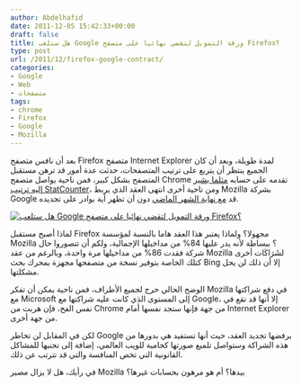 ```yaml
---
author: Abdelhafid
date: 2011-12-05 15:42:33+00:00
draft: false
title: هل ستلعب Google ورقة التمويل لتقضي نهائيا على متصفح Firefox؟
type: post
url: /2011/12/firefox-google-contract/
categories:
- Google
- Web
- متصفحات
tags:
- chrome
- Firefox
- Google
- Mozilla
---
```


بعد أن نافس متصفح Firefox متصفح Internet Explorer لمدة طويلة، وبعد أن كان الجميع ينتظر أن يتربع على ترتيب المتصفحات، حدثت عدة أمور قد ترهن مستقبل المتصفح بشكل كبير، فمن ناحية يواصل متصفح Chrome تقدمه على حسابه [مثلما يشير إليه ترتيب StatCounter](../2011/11/chrome-matches-firefox-market-share/)، ومن ناحية أخرى انتهى العقد الذي يربط Mozilla بشركة Google قد [مع نهاية الشهر الماضي](http://www.zdnet.com/blog/bott/firefox-faces-uncertain-future-as-google-deal-apparently-ends/4241) دون أن تظهر أية بوادر على تجديده.




[![هل ستلعب Google ورقة التمويل لتقضي نهائيا على متصفح Firefox؟](http://www.it-scoop.com/wp-content/uploads/2011/12/sad-firefox.jpg)
](http://www.it-scoop.com/wp-content/uploads/2011/12/sad-firefox.jpg)




لماذا أصبح مستقبل Firefox مجهولا؟ ولماذا يعتبر هذا العقد هاما بالنسبة لمؤسسة Mozilla ؟ ببساطة لأنه يدر عليها 84% من مداخيلها الإجمالية، ولكم أن تتصوروا حال شركة فقدت 86% من مداخيلها مرة واحدة، وبالرغم من عقد Mozilla لشَرَاكَات أخرى كتلك الخاصة بتوفير نسخة من متصفحها مجهزة بمحرك بحث Bing إلا أن ذلك لن يحل مشكلتها.




الوضح الحالي حرج لجميع الأطراف، فمن ناحية يمكن أن تفكر Mozilla في دفع شراكتها مع Microsoft إلى المستوى الذي كانت عليه شراكتها مع Google، إلا أنها قد تقع في نفس الفخ، فإن هربت من Chrome من جهة فإنها ستجد نفسها أمام Internet Explorer من جهة أخرى.




لكن في المقابل لن تخاطر Google برفضها تجديد العقد، حيث أنها تستفيد هي بدورها من هذه الشراكة وستواصل تلميع صورتها كحامية للويب العالمي، إضافة إلى تجنبها للمشاكل القانونية التي تخص المنافسة والتي قد تترتب عن ذلك.




في رأيك، هل لا يزال مصير Mozilla بيدها؟ أم هو مرهون بحسابات غيرها؟
